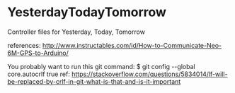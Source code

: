 # YesterdayTodayTomorrow
Controller files for Yesterday, Today, Tomorrow

references:
http://www.instructables.com/id/How-to-Communicate-Neo-6M-GPS-to-Arduino/

You probably want to run this git command: $ git config --global core.autocrlf true
ref: https://stackoverflow.com/questions/5834014/lf-will-be-replaced-by-crlf-in-git-what-is-that-and-is-it-important
